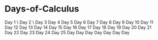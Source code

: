 # Days-of-Calculus

Day 1 \\
Day 2 \\
Day 3
Day 4
Day 5
Day 6
Day 7
Day 8
Day 9
Day 10
Day 11
Day 12
Day 13
Day 14
Day 15
Day 16
Day 17
Day 18
Day 19
Day 20
Day 21
Day 22
Day 23
Day 24
Day 25
Day 
Day 
Day 
Day 
Day 
Day 
Day 
